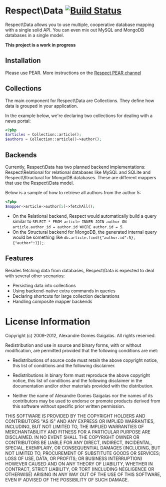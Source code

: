 Respect\Data [![Build Status](https://secure.travis-ci.org/Respect/Data.png)](http://travis-ci.org/Respect/Data)
================
 
Respect\Data allows you to use multiple, cooperative database mapping with a single solid API. You can 
even mix out MySQL and MongoDB databases in a single model.

**This project is a work in progress**

Installation
------------

Please use PEAR. More instructions on the [Respect PEAR channel](http://respect.li/pear)

Collections
-----------

The main component for Respect\Data are Collections. They define how data is grouped in your application.

In the example below, we're declaring two collections for dealing with a news portal:

```php
<?php
$articles = Collection::article();
$authors = Collection::article()->author();
```

Backends
--------

Currently, Respect\Data has two planned backend implementations: Respect\Relational for relational databases 
like MySQL and SQLite and Respect\Structural for MongoDB databases. These are different mappers that use 
the Respect\Data model.

Below is a sample of how to retrieve all authors from the author 5:

```php
<?php
$mapper->article->author[5]->fetchAll();
```

 * On the Relational backend, Respect would automatically build a query similar to 
   `SELECT * FROM article INNER JOIN author ON article.author_id = author.id WHERE author.id = 5`. 
 * On the Structural backend for MongoDB, the generated internal query would be something 
   like `db.article.find({"author.id":5}, {"author":1});`.

Features
--------

Besides fetching data from databases, Respect\Data is expected to deal with several other scenarios:

  * Persisting data into collections
  * Using backend-native extra commands in queries
  * Declaring shortcuts for large collection declarations
  * Handling composite mapper backends

License Information
===================

Copyright (c) 2009-2012, Alexandre Gomes Gaigalas.
All rights reserved.

Redistribution and use in source and binary forms, with or without modification,
are permitted provided that the following conditions are met:

* Redistributions of source code must retain the above copyright notice,
  this list of conditions and the following disclaimer.

* Redistributions in binary form must reproduce the above copyright notice,
  this list of conditions and the following disclaimer in the documentation
  and/or other materials provided with the distribution.

* Neither the name of Alexandre Gomes Gaigalas nor the names of its
  contributors may be used to endorse or promote products derived from this
  software without specific prior written permission.

THIS SOFTWARE IS PROVIDED BY THE COPYRIGHT HOLDERS AND CONTRIBUTORS "AS IS" AND
ANY EXPRESS OR IMPLIED WARRANTIES, INCLUDING, BUT NOT LIMITED TO, THE IMPLIED
WARRANTIES OF MERCHANTABILITY AND FITNESS FOR A PARTICULAR PURPOSE ARE
DISCLAIMED. IN NO EVENT SHALL THE COPYRIGHT OWNER OR CONTRIBUTORS BE LIABLE FOR
ANY DIRECT, INDIRECT, INCIDENTAL, SPECIAL, EXEMPLARY, OR CONSEQUENTIAL DAMAGES
(INCLUDING, BUT NOT LIMITED TO, PROCUREMENT OF SUBSTITUTE GOODS OR SERVICES;
LOSS OF USE, DATA, OR PROFITS; OR BUSINESS INTERRUPTION) HOWEVER CAUSED AND ON
ANY THEORY OF LIABILITY, WHETHER IN CONTRACT, STRICT LIABILITY, OR TORT
(INCLUDING NEGLIGENCE OR OTHERWISE) ARISING IN ANY WAY OUT OF THE USE OF THIS
SOFTWARE, EVEN IF ADVISED OF THE POSSIBILITY OF SUCH DAMAGE.

